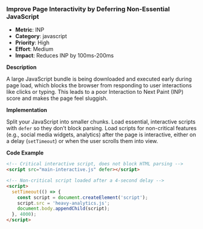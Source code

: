  ### Improve Page Interactivity by Deferring Non-Essential JavaScript

- **Metric**: INP
- **Category**: javascript
- **Priority**: High
- **Effort**: Medium
- **Impact**: Reduces INP by 100ms-200ms

**Description**

A large JavaScript bundle is being downloaded and executed early during page load, which blocks the browser from responding to user interactions like clicks or typing. This leads to a poor Interaction to Next Paint (INP) score and makes the page feel sluggish.

**Implementation**

Split your JavaScript into smaller chunks. Load essential, interactive scripts with `defer` so they don't block parsing. Load scripts for non-critical features (e.g., social media widgets, analytics) after the page is interactive, either on a delay (`setTimeout`) or when the user scrolls them into view.

**Code Example**
```html
<!-- Critical interactive script, does not block HTML parsing -->
<script src="main-interactive.js" defer></script>

<!-- Non-critical script loaded after a 4-second delay -->
<script>
  setTimeout(() => {
    const script = document.createElement('script');
    script.src = 'heavy-analytics.js';
    document.body.appendChild(script);
  }, 4000);
</script>
```  